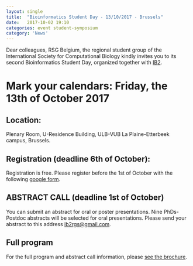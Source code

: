 ```yaml
---
layout: single
title:  "Bioinformatics Student Day - 13/10/2017 - Brussels"
date:   2017-10-02 19:10
categories: event student-symposium
category: 'News'
---
```


Dear colleagues,
RSG Belgium, the regional student group of the International Society for Computational Biology kindly invites you to its second Bioinformatics Student Day, organized together with [IB2][ib2].

# **Mark your calendars: Friday, the 13th of October 2017**

## Location:
Plenary Room, U-Residence Building, ULB-VUB La Plaine-Etterbeek campus, Brussels.

## Registration (deadline 6th of October):
Registration is free. Please register before the 1st of October with the following [google form][form].

## ABSTRACT CALL (deadline 1st of October)
You can submit an abstract for oral or poster presentations. Nine PhDs-Postdoc abstracts will be selected for oral presentations. Please send your abstract to this address <ib2rgs@gmail.com>.

## Full program
For the full program and abstract call information, please [see the brochure][brochure-link].

[ib2]: http://ibsquare.be/
[form]: https://goo.gl/forms/nJ2ZNCqt13URjsk03
[brochure-link]: /assets/pdf/IB2RSGprogram.pdf
